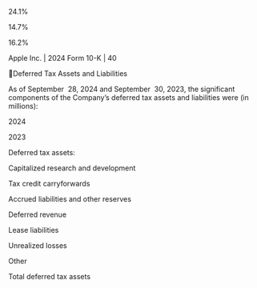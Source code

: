 24.1%

 14.7%

 16.2%

Apple Inc. | 2024 Form 10-K | 40

Deferred Tax Assets and Liabilities

As  of  September  28,  2024  and  September  30,  2023,  the  significant  components  of  the  Company’s  deferred  tax  assets  and
liabilities were (in millions):

2024

2023

Deferred tax assets:

Capitalized research and development

Tax credit carryforwards

Accrued liabilities and other reserves

Deferred revenue

Lease liabilities

Unrealized losses

Other

Total deferred tax assets